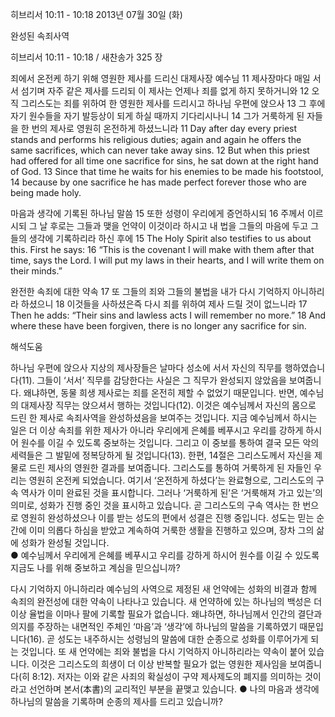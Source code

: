 히브리서 10:11 - 10:18 
2013년 07월 30일 (화)

완성된 속죄사역



히브리서 10:11 - 10:18 / 새찬송가 325 장


죄에서 온전케 하기 위해 영원한 제사를 드리신 대제사장 예수님
11 제사장마다 매일 서서 섬기며 자주 같은 제사를 드리되 이 제사는 언제나 죄를 없게 하지 못하거니와 12 오직 그리스도는 죄를 위하여 한 영원한 제사를 드리시고 하나님 우편에 앉으사 13 그 후에 자기 원수들을 자기 발등상이 되게 하실 때까지 기다리시나니 14 그가 거룩하게 된 자들을 한 번의 제사로 영원히 온전하게 하셨느니라
11 Day after day every priest stands and performs his religious duties; again and again he offers the same sacrifices, which can never take away sins. 12 But when this priest had offered for all time one sacrifice for sins, he sat down at the right hand of God. 13 Since that time he waits for his enemies to be made his footstool, 14 because by one sacrifice he has made perfect forever those who are being made holy.   

마음과 생각에 기록된 하나님 말씀
15 또한 성령이 우리에게 증언하시되 16 주께서 이르시되 그 날 후로는 그들과 맺을 언약이 이것이라 하시고 내 법을 그들의 마음에 두고 그들의 생각에 기록하리라 하신 후에
15 The Holy Spirit also testifies to us about this. First he says: 16 “This is the covenant I will make with them after that time, says the Lord. I will put my laws in their hearts, and I will write them on their minds.”   

완전한 속죄에 대한 약속
17 또 그들의 죄와 그들의 불법을 내가 다시 기억하지 아니하리라 하셨으니 18 이것들을 사하셨은즉 다시 죄를 위하여 제사 드릴 것이 없느니라
17 Then he adds: “Their sins and lawless acts I will remember no more.” 18 And where these have been forgiven, there is no longer any sacrifice for sin.

해석도움





하나님 우편에 앉으사
지상의 제사장들은 날마다 성소에 서서 자신의 직무를 행하였습니다(11). 그들이 ‘서서’ 직무를 감당한다는 사실은 그 직무가 완성되지 않았음을 보여줍니다. 왜냐하면, 동물 희생 제사로는 죄를 온전히 제할 수 없었기 때문입니다. 반면, 예수님의 대제사장 직무는 앉으셔서 행하는 것입니다(12). 이것은 예수님께서 자신의 몸으로 드린 한 제사로 속죄사역을 완성하셨음을 보여주는 것입니다. 지금 예수님께서 하시는 일은 더 이상 속죄를 위한 제사가 아니라 우리에게 은혜를 베푸시고 우리를 강하게 하시어 원수를 이길 수 있도록 중보하는 것입니다. 그리고 이 중보를 통하여 결국 모든 악의 세력들은 그 발밑에 정복당하게 될 것입니다(13). 한편, 14절은 그리스도께서 자신을 제물로 드린 제사의 영원한 결과를 보여줍니다. 그리스도를 통하여 거룩하게 된 자들인 우리는 영원히 온전케 되었습니다. 여기서 ‘온전하게 하셨다’는 완료형으로, 그리스도의 구속 역사가 이미 완료된 것을 표시합니다. 그러나 ‘거룩하게 된’은 ‘거룩해져 가고 있는’의 의미로, 성화가 진행 중인 것을 표시하고 있습니다. 곧 그리스도의 구속 역사는 한 번으로 영원히 완성하셨으나 이를 받는 성도의 편에서 성결은 진행 중입니다. 성도는 믿는 순간에 이미 의롭다 하심을 받았고 계속하여 거룩한 생활을 진행하고 있으며, 장차 그의 삶에 성화가 완성될 것입니다.   
● 예수님께서 우리에게 은혜를 베푸시고 우리를 강하게 하시어 원수를 이길 수 있도록 지금도 나를 위해 중보하고 계심을 믿으십니까? 

다시 기억하지 아니하리라
예수님의 사역으로 제정된 새 언약에는 성화의 비결과 함께 속죄의 완전성에 대한 약속이 나타나고 있습니다. 새 언약하에 있는 하나님의 백성은 더 이상 율법을 이마나 팔에 기록할 필요가 없습니다. 왜냐하면, 하나님께서 인간의 결단과 의지를 주장하는 내면적인 주체인 ‘마음’과 ‘생각’에 하나님의 말씀을 기록하였기 때문입니다(16). 곧 성도는 내주하시는 성령님의 말씀에 대한 순종으로 성화를 이루어가게 되는 것입니다. 또 새 언약에는 죄와 불법을 다시 기억하지 아니하리라는 약속이 붙어 있습니다. 이것은 그리스도의 희생이 더 이상 반복할 필요가 없는 영원한 제사임을 보여줍니다(히 8:12). 저자는 이와 같은 사죄의 확실성이 구약 제사제도의 폐지를 의미하는 것이라고 선언하며 본서(本書)의 교리적인 부분을 끝맺고 있습니다. 
● 나의 마음과 생각에 하나님의 말씀을 기록하며 순종의 제사를 드리고 있습니까?